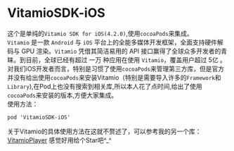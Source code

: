 # VitamioSDK-iOS
这个是单纯的`Vitamio SDK for iOS(4.2.0)`,使用`cocoaPods`来集成。<br>`Vitamio` 是一款 `Android` 与 `iOS` 平台上的全能多媒体开发框架，全面支持硬件解码与 GPU 渲染。`Vitamio` 凭借其简洁易用的 API 接口赢得了全球众多开发者的青睐。到目前，全球已经有超过 一万 种应用在使用 `Vitamio`，覆盖用户超过 5亿 。<br>
对我们iOS开发者而言，特别是习惯了使用`cocoaPods`来管理第三方库，但是官方并没有给出使用`cocoaPods`来安装Vitamio（特别是需要导入许多的`Framework`和`Library`),在Pod上也没有搜索到相关库,所以本人花了点时间,给出了使用`cocoaPods`来安装的版本,方便大家集成。<br>使用方法：
```
pod 'VitamioSDK-iOS'
```
关于Vitamio的具体使用方法在这就不赘述了，可以参考我的另一个库：[VitamioPlayer](https://github.com/chenXming/VitamioPlayer)
感觉好用给个Star吧^_^
